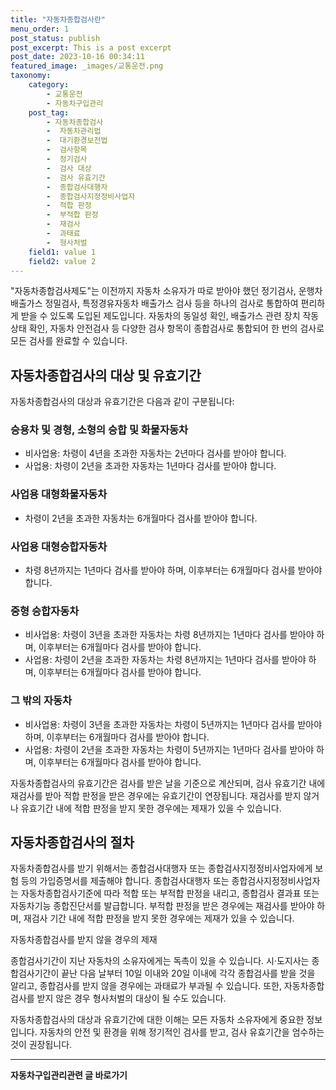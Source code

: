 ```yaml
---
title: "자동차종합검사란"
menu_order: 1
post_status: publish
post_excerpt: This is a post excerpt
post_date: 2023-10-16 00:34:11
featured_image: _images/교통운전.png
taxonomy:
    category:
        - 교통운전
        - 자동차구입관리
    post_tag:
        - 자동차종합검사
        -  자동차관리법
        -  대기환경보전법
        -  검사항목
        -  정기검사
        -  검사 대상
        -  검사 유효기간
        -  종합검사대행자
        -  종합검사지정정비사업자
        -  적합 판정
        -  부적합 판정
        -  재검사
        -  과태료
        -  형사처벌
    field1: value 1
    field2: value 2
---
```



"자동차종합검사제도"는 이전까지 자동차 소유자가 따로 받아야 했던 정기검사, 운행차 배출가스 정밀검사, 특정경유자동차 배출가스 검사 등을 하나의 검사로 통합하여 편리하게 받을 수 있도록 도입된 제도입니다. 자동차의 동일성 확인, 배출가스 관련 장치 작동 상태 확인, 자동차 안전검사 등 다양한 검사 항목이 종합검사로 통합되어 한 번의 검사로 모든 검사를 완료할 수 있습니다.

## 자동차종합검사의 대상 및 유효기간

자동차종합검사의 대상과 유효기간은 다음과 같이 구분됩니다:

### 승용차 및 경형, 소형의 승합 및 화물자동차

- 비사업용: 차령이 4년을 초과한 자동차는 2년마다 검사를 받아야 합니다.
- 사업용: 차령이 2년을 초과한 자동차는 1년마다 검사를 받아야 합니다.

### 사업용 대형화물자동차

- 차령이 2년을 초과한 자동차는 6개월마다 검사를 받아야 합니다.

### 사업용 대형승합자동차

- 차령 8년까지는 1년마다 검사를 받아야 하며, 이후부터는 6개월마다 검사를 받아야 합니다.

### 중형 승합자동차

- 비사업용: 차령이 3년을 초과한 자동차는 차령 8년까지는 1년마다 검사를 받아야 하며, 이후부터는 6개월마다 검사를 받아야 합니다.
- 사업용: 차령이 2년을 초과한 자동차는 차령 8년까지는 1년마다 검사를 받아야 하며, 이후부터는 6개월마다 검사를 받아야 합니다.

### 그 밖의 자동차

- 비사업용: 차령이 3년을 초과한 자동차는 차령이 5년까지는 1년마다 검사를 받아야 하며, 이후부터는 6개월마다 검사를 받아야 합니다.
- 사업용: 차령이 2년을 초과한 자동차는 차령이 5년까지는 1년마다 검사를 받아야 하며, 이후부터는 6개월마다 검사를 받아야 합니다.

자동차종합검사의 유효기간은 검사를 받은 날을 기준으로 계산되며, 검사 유효기간 내에 재검사를 받아 적합 판정을 받은 경우에는 유효기간이 연장됩니다. 재검사를 받지 않거나 유효기간 내에 적합 판정을 받지 못한 경우에는 제재가 있을 수 있습니다.

## 자동차종합검사의 절차

자동차종합검사를 받기 위해서는 종합검사대행자 또는 종합검사지정정비사업자에게 보험 등의 가입증명서를 제출해야 합니다. 종합검사대행자 또는 종합검사지정정비사업자는 자동차종합검사기준에 따라 적합 또는 부적합 판정을 내리고, 종합검사 결과표 또는 자동차기능 종합진단서를 발급합니다. 부적합 판정을 받은 경우에는 재검사를 받아야 하며, 재검사 기간 내에 적합 판정을 받지 못한 경우에는 제재가 있을 수 있습니다.

자동차종합검사를 받지 않을 경우의 제재

종합검사기간이 지난 자동차의 소유자에게는 독촉이 있을 수 있습니다. 시·도지사는 종합검사기간이 끝난 다음 날부터 10일 이내와 20일 이내에 각각 종합검사를 받을 것을 알리고, 종합검사를 받지 않을 경우에는 과태료가 부과될 수 있습니다. 또한, 자동차종합검사를 받지 않은 경우 형사처벌의 대상이 될 수도 있습니다.

자동차종합검사의 대상과 유효기간에 대한 이해는 모든 자동차 소유자에게 중요한 정보입니다. 자동차의 안전 및 환경을 위해 정기적인 검사를 받고, 검사 유효기간을 엄수하는 것이 권장됩니다.
<!-- wp:separator -->
<hr class="wp-block-separator has-alpha-channel-opacity"/>
<!-- /wp:separator -->
<!-- wp:group {"backgroundColor":"base","layout":{"type":"constrained"}} -->
<div class="wp-block-group has-base-background-color has-background"><!-- wp:paragraph {"align":"center","fontSize":"large"} -->
<p class="has-text-align-center has-large-font-size"><strong>자동차구입관리관련 글 바로가기</strong></p>
<!-- /wp:paragraph -->


<!-- wp:latest-posts
{"categories":[{"id":3655,"count":19,"description":"","link":"https://uknowlaw.com/category/%ec%9e%90%eb%8f%99%ec%b0%a8%ea%b5%ac%ec%9e%85%ea%b4%80%eb%a6%ac/","name":"자동차구입관리","slug":"자동차구입관리","taxonomy":"category","parent":0,"meta":[],"_links":{"self":[{"href":"https://uknowlaw.com/wp-json/wp/v2/categories/3655"}],"collection":[{"href":"https://uknowlaw.com/wp-json/wp/v2/categories"}],"about":[{"href":"https://uknowlaw.com/wp-json/wp/v2/taxonomies/category"}],"wp:post_type":[{"href":"https://uknowlaw.com/wp-json/wp/v2/posts?categories=3655"}],"curies":[{"name":"wp","href":"https://api.w.org/{rel}","templated":true}]}}],"postsToShow":100,"excerptLength":28,"postLayout":"grid","columns":2,"featuredImageAlign":"left","featuredImageSizeSlug":"large","fontSize":"medium"} /--></div>
<!-- /wp:group -->